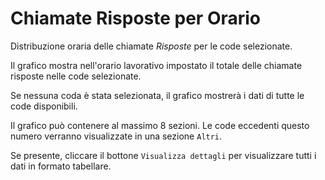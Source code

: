 # Chiamate Risposte per Orario

Distribuzione oraria delle chiamate *Risposte* per le code selezionate.

Il grafico mostra nell'orario lavorativo impostato il totale delle chiamate risposte nelle
code selezionate.

Se nessuna coda è stata selezionata, il grafico mostrerà i dati di tutte le code disponibili.

Il grafico può contenere al massimo 8 sezioni. Le code eccedenti questo numero
verranno visualizzate in una sezione ``Altri``.

Se presente, cliccare il bottone ``Visualizza dettagli`` per visualizzare tutti i dati
in formato tabellare. 
